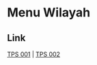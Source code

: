 # Menu Wilayah

## Link

[TPS 001](https://github.com/gigit-pemilu/pemilu-2024-71-sulawesi-utara/tree/main/pileg-dpr/hitung-suara/sub/71-sulawesi-utara/sub/03-kepulauan-sangihe/sub/10-manganitu-selatan/sub/2011-lapepahe/sub/001-tps)
 | 
[TPS 002](https://github.com/gigit-pemilu/pemilu-2024-71-sulawesi-utara/tree/main/pileg-dpr/hitung-suara/sub/71-sulawesi-utara/sub/03-kepulauan-sangihe/sub/10-manganitu-selatan/sub/2011-lapepahe/sub/002-tps)

